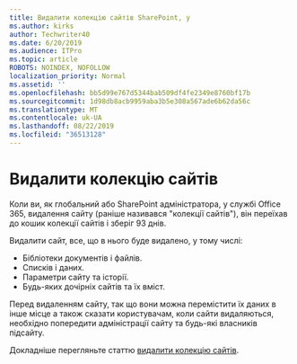 ```yaml
---
title: Видалити колекцію сайтів SharePoint, у
ms.author: kirks
author: Techwriter40
ms.date: 6/20/2019
ms.audience: ITPro
ms.topic: article
ROBOTS: NOINDEX, NOFOLLOW
localization_priority: Normal
ms.assetid: ''
ms.openlocfilehash: bb5d99e767d5344bab509df4fe2349e8760bf17b
ms.sourcegitcommit: 1d98db8acb9959aba3b5e308a567ade6b62da56c
ms.translationtype: MT
ms.contentlocale: uk-UA
ms.lasthandoff: 08/22/2019
ms.locfileid: "36513128"
---
```

# <a name="delete-a-site-collection"></a>Видалити колекцію сайтів

Коли ви, як глобальний або SharePoint адміністратора, у службі Office 365, видалення сайту (раніше називався "колекції сайтів"), він переїхав до кошик колекції сайтів і зберіг 93 днів. 

Видалити сайт, все, що в нього буде видалено, у тому числі:

- Бібліотеки документів і файлів.
- Списків і даних.
- Параметри сайту та історії.
- Будь-яких дочірніх сайтів та їх вміст.

Перед видаленням сайту, так що вони можна перемістити їх даних в інше місце а також сказати користувачам, коли сайти видаляються, необхідно попередити адміністрації сайту та будь-які власників підсайту. 

Докладніше перегляньте статтю [видалити колекцію сайтів](https://docs.microsoft.com/sharepoint/delete-site-collection). 